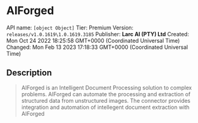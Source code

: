 # AIForged
API name: `[object Object]`
Tier: Premium
Version: `releases/v1.0.1619\1.0.1619.3185`
Publisher: **Larc AI (PTY) Ltd**
Created: Mon Oct 24 2022 18:25:58 GMT+0000 (Coordinated Universal Time)
Changed: Mon Feb 13 2023 17:18:33 GMT+0000 (Coordinated Universal Time)

## Description
> AIForged is an Intelligent Document Processing solution to complex problems. AIForged can automate the processing and extraction of structured data from unstructured images. The connector provides integration and automation of intellegent document extraction with AIForged
